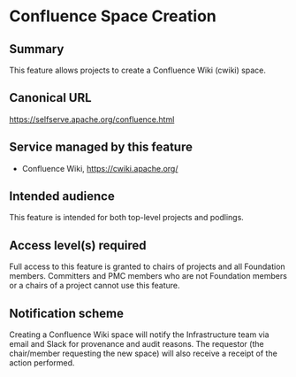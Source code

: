 # Confluence Space Creation

## Summary
This feature allows projects to create a Confluence Wiki (cwiki) space.

## Canonical URL
https://selfserve.apache.org/confluence.html

## Service managed by this feature
- Confluence Wiki, https://cwiki.apache.org/

## Intended audience
This feature is intended for both top-level projects and podlings.

## Access level(s) required
Full access to this feature is granted to chairs of projects and all Foundation members.
Committers and PMC members who are not Foundation members or a chairs of a project cannot use this feature.

## Notification scheme
Creating a Confluence Wiki space will notify the Infrastructure team via email and Slack for provenance and audit reasons.
The requestor (the chair/member requesting the new space) will also receive a receipt of the action performed.
